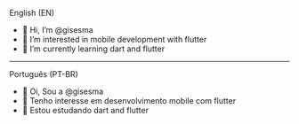 English (EN)
- 👋 Hi, I’m @gisesma
- 👀 I’m interested in mobile development with flutter
- 🌱 I’m currently learning dart and flutter

-----------------------------------------------------------------------
Português (PT-BR)
- 👋 Oi, Sou a @gisesma
- 👀 Tenho interesse em desenvolvimento mobile com flutter
- 🌱 Estou estudando dart and flutter

<!---
gisesma/gisesma is a ✨ special ✨ repository because its `README.md` (this file) appears on your GitHub profile.
You can click the Preview link to take a look at your changes.
--->
